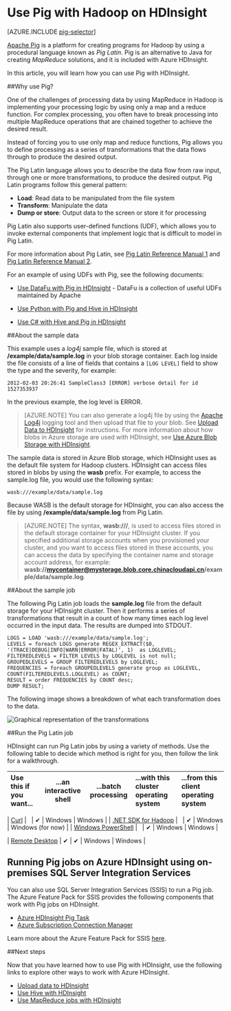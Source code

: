 <properties
   pageTitle="Use Hadoop Pig in HDInsight | Windows Azure"
   description="Learn how to use Pig with Hadoop on HDInsight."
   services="hdinsight"
   documentationCenter=""
   authors="Blackmist"
   manager="paulettm"
   editor="cgronlun"
	tags="azure-portal"/>

<tags
	ms.service="hdinsight"
	ms.date="01/08/2016"
	wacn.date=""/>

# Use Pig with Hadoop on HDInsight

[AZURE.INCLUDE [pig-selector](../includes/hdinsight-selector-use-pig.md)]

[Apache Pig](http://pig.apache.org/) is a platform for creating programs for Hadoop by using a procedural language known as *Pig Latin*. Pig is an alternative to Java for creating *MapReduce* solutions, and it is included with Azure HDInsight.

In this article, you will learn how you can use Pig with HDInsight.

##<a id="why"></a>Why use Pig?

One of the challenges of processing data by using MapReduce in Hadoop is implementing your processing logic by using only a map and a reduce function. For complex processing, you often have to break processing into multiple MapReduce operations that are chained together to achieve the desired result.

Instead of forcing you to use only map and reduce functions, Pig allows you to define processing as a series of transformations that the data flows through to produce the desired output.

The Pig Latin language allows you to describe the data flow from raw input, through one or more transformations, to produce the desired output. Pig Latin programs follow this general pattern:

- **Load**: Read data to be manipulated from the file system
- **Transform**: Manipulate the data
- **Dump or store**: Output data to the screen or store it for processing

Pig Latin also supports user-defined functions (UDF), which allows you to invoke external components that implement logic that is difficult to model in Pig Latin.

For more information about Pig Latin, see [Pig Latin Reference Manual 1](http://pig.apache.org/docs/r0.7.0/piglatin_ref1.html) and [Pig Latin Reference Manual 2](http://pig.apache.org/docs/r0.7.0/piglatin_ref2.html).

For an example of using UDFs with Pig, see the following documents:

* [Use DataFu with Pig in HDInsight](/documentation/articles/hdinsight-hadoop-use-pig-datafu-udf) - DataFu is a collection of useful UDFs maintained by Apache

* [Use Python with Pig and Hive in HDInsight](/documentation/articles/hdinsight-python)

* [Use C# with Hive and Pig in HDInsight](/documentation/articles/hdinsight-hadoop-hive-pig-udf-dotnet-csharp)

##<a id="data"></a>About the sample data

This example uses a *log4j* sample file, which is stored at **/example/data/sample.log** in your blob storage container. Each log inside the file consists of a line of fields that contains a `[LOG LEVEL]` field to show the type and the severity, for example:

	2012-02-03 20:26:41 SampleClass3 [ERROR] verbose detail for id 1527353937

In the previous example, the log level is ERROR.

> [AZURE.NOTE] You can also generate a log4j file by using the [Apache Log4j](http://zh.wikipedia.org/wiki/Log4j) logging tool and then upload that file to your blob. See [Upload Data to HDInsight](/documentation/articles/hdinsight-upload-data) for instructions. For more information about how blobs in Azure storage are used with HDInsight, see [Use Azure Blob Storage with HDInsight](/documentation/articles/hdinsight-hadoop-use-blob-storage).

The sample data is stored in Azure Blob storage, which HDInsight uses as the default file system for Hadoop clusters. HDInsight can access files stored in blobs by using the **wasb** prefix. For example, to access the sample.log file, you would use the following syntax:

	wasb:///example/data/sample.log

Because WASB is the default storage for HDInsight, you can also access the file by using **/example/data/sample.log** from Pig Latin.

> [AZURE.NOTE] The syntax, **wasb:///**, is used to access files stored in the default storage container for your HDInsight cluster. If you specified additional storage accounts when you provisioned your cluster, and you want to access files stored in these accounts, you can access the data by specifying the container name and storage account address, for example: **wasb://mycontainer@mystorage.blob.core.chinacloudapi.cn/example/data/sample.log**.


##<a id="job"></a>About the sample job

The following Pig Latin job loads the **sample.log** file from the default storage for your HDInsight cluster. Then it performs a series of transformations that result in a count of how many times each log level occurred in the input data. The results are dumped into STDOUT.

	LOGS = LOAD 'wasb:///example/data/sample.log';
	LEVELS = foreach LOGS generate REGEX_EXTRACT($0, '(TRACE|DEBUG|INFO|WARN|ERROR|FATAL)', 1)  as LOGLEVEL;
	FILTEREDLEVELS = FILTER LEVELS by LOGLEVEL is not null;
	GROUPEDLEVELS = GROUP FILTEREDLEVELS by LOGLEVEL;
	FREQUENCIES = foreach GROUPEDLEVELS generate group as LOGLEVEL, COUNT(FILTEREDLEVELS.LOGLEVEL) as COUNT;
	RESULT = order FREQUENCIES by COUNT desc;
	DUMP RESULT;

The following image shows a breakdown of what each transformation does to the data.

![Graphical representation of the transformations][image-hdi-pig-data-transformation]

##<a id="run"></a>Run the Pig Latin job

HDInsight can run Pig Latin jobs by using a variety of methods. Use the following table to decide which method is right for you, then follow the link for a walkthrough.

| **Use this** if you want...                                   | ...an **interactive** shell | ...**batch** processing | ...with this **cluster operating system** | ...from this **client operating system** |
|:--------------------------------------------------------------|:---------------------------:|:-----------------------:|:------------------------------------------|:-----------------------------------------|
<!-- deleted by customization
| [SSH](/documentation/articles/hdinsight-hadoop-use-pig-ssh)                        |              ✔              |            ✔            | Linux                                     | Linux, Unix, Mac OS X, or Windows        |
| [Curl](/documentation/articles/hdinsight-hadoop-use-pig-curl)                      |           &nbsp;            |            ✔            | Linux or Windows                          | Linux, Unix, Mac OS X, or Windows        |
| [.NET SDK for Hadoop](/documentation/articles/hdinsight-hadoop-use-pig-dotnet-sdk-v1) |           &nbsp;            |            ✔            | Linux or Windows                          | Windows (for now)                        |
| [Windows PowerShell](/documentation/articles/hdinsight-hadoop-use-pig-powershell)  |           &nbsp;            |            ✔            | Linux or Windows                          | Windows                                  |
-->
<!-- keep by customization: begin -->
| [Curl](/documentation/articles/hdinsight-hadoop-use-pig-curl)                      |           &nbsp;            |            ✔            | Windows                          | Windows        |
| [.NET SDK for Hadoop](/documentation/articles/hdinsight-hadoop-use-pig-dotnet-sdk-v1) |           &nbsp;            |            ✔            |  Windows                          | Windows (for now)                        |
| [Windows PowerShell](/documentation/articles/hdinsight-hadoop-use-pig-powershell)  |           &nbsp;            |            ✔            |  Windows                          | Windows                                  |
<!-- keep by customization: end -->
| [Remote Desktop](/documentation/articles/hdinsight-hadoop-use-pig-remote-desktop)  |              ✔              |            ✔            | Windows                                   | Windows                                  |


## Running Pig jobs on Azure HDInsight using on-premises SQL Server Integration Services

You can also use SQL Server Integration Services (SSIS) to run a Pig job. The Azure Feature Pack for SSIS provides the following components that work with Pig jobs on HDInsight.


- [Azure HDInsight Pig Task][pigtask]
- [Azure Subscription Connection Manager][connectionmanager]


Learn more about the Azure Feature Pack for SSIS [here][ssispack].


##<a id="nextsteps"></a>Next steps

Now that you have learned how to use Pig with HDInsight, use the following links to explore other ways to work with Azure HDInsight.

* [Upload data to HDInsight][hdinsight-upload-data]
* [Use Hive with HDInsight][hdinsight-use-hive]
* [Use MapReduce jobs with HDInsight][hdinsight-use-mapreduce]

[check]: ./media/hdinsight-use-pig/hdi.checkmark.png

[apachepig-home]: http://pig.apache.org/
[putty]: http://www.chiark.greenend.org.uk/~sgtatham/putty/download.html
[curl]: http://curl.haxx.se/
[pigtask]: http://msdn.microsoft.com/zh-cn/library/mt146781(v=sql.120).aspx
[connectionmanager]: http://msdn.microsoft.com/zh-cn/library/mt146773(v=sql.120).aspx
[ssispack]: http://msdn.microsoft.com/zh-cn/library/mt146770(v=sql.120).aspx

<!-- deleted by customization
[hdinsight-storage]: ../hdinsight-use-blob-storage.md
[hdinsight-upload-data]: hdinsight-upload-data.md
[hdinsight-get-started]: ../hdinsight-get-started.md
[hdinsight-admin-powershell]: hdinsight-administer-use-powershell.md

[hdinsight-use-hive]: hdinsight-use-hive.md
[hdinsight-use-mapreduce]: hdinsight-use-mapreduce.md

[hdinsight-provision]: hdinsight-provision-clusters-v1.md
-->
<!-- keep by customization: begin -->
[hdinsight-storage]: /documentation/articles/hdinsight-hadoop-use-blob-storage
[hdinsight-upload-data]: /documentation/articles/hdinsight-upload-data
[hdinsight-get-started]: /documentation/articles/hdinsight-hadoop-tutorial-get-started-windows-v1
[hdinsight-admin-powershell]: /documentation/articles/hdinsight-administer-use-powershell

[hdinsight-use-hive]: /documentation/articles/hdinsight-use-hive
[hdinsight-use-mapreduce]: /documentation/articles/hdinsight-use-mapreduce

[hdinsight-provision]: /documentation/articles/hdinsight-provision-clusters-v1
<!-- keep by customization: end -->
[hdinsight-submit-jobs]: /documentation/articles/hdinsight-submit-hadoop-jobs-programmatically#mapreduce-sdk

<!-- deleted by customization
[Powershell-install-configure]: ../install-configure-powershell.md
-->
<!-- keep by customization: begin -->
[Powershell-install-configure]: /documentation/articles/powershell-install-configure
<!-- keep by customization: end -->

[powershell-start]: http://technet.microsoft.com/zh-cn/library/hh847889.aspx

[image-hdi-log4j-sample]: ./media/hdinsight-use-pig/HDI.wholesamplefile.png
[image-hdi-pig-data-transformation]: ./media/hdinsight-use-pig/HDI.DataTransformation.gif
[image-hdi-pig-powershell]: ./media/hdinsight-use-pig/hdi.pig.powershell.png
[image-hdi-pig-architecture]: ./media/hdinsight-use-pig/HDI.Pig.Architecture.png
